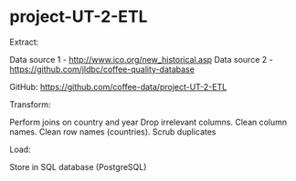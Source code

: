 # project-UT-2-ETL


Extract:

Data source 1 - http://www.ico.org/new_historical.asp
Data source 2 - https://github.com/jldbc/coffee-quality-database 

GitHub:
https://github.com/coffee-data/project-UT-2-ETL 

Transform:

Perform joins on country and year
Drop irrelevant columns.
Clean column names.
Clean row names (countries).
Scrub duplicates

Load:

Store in SQL database (PostgreSQL)
